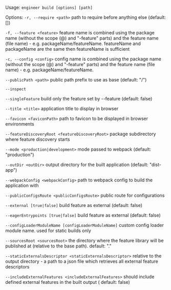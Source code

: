 Usage: `engineer build [options] [path]`

Options:
`-r, --require <path>` path to require before anything else (default: [])

`-f, --feature <feature>` feature name is combined using the package name (without the scope (@) and "-feature" parts)
and the feature name (file name) - e.g. packageName/featureName.
featureName and packageName are the same then featureName is sufficient

`-c, --config <config>` config name is combined using the package name (without the scope (@) and "-feature" parts) and
the feature name (file name) - e.g. packageName/featureName.

`--publicPath <path>` public path prefix to use as base (default: "/")

`--inspect`

`--singleFeature` build only the feature set by --feature (default: false)

`--title <title>` application title to display in browser

`--favicon <faviconPath>` path to favicon to be displayed in browser environments

`--featureDiscoveryRoot <featureDiscoveryRoot>` package subdirectory where feature discovery starts

`--mode <production|development>` mode passed to webpack (default: "production")

`--outDir <outDir>` output directory for the built application (default: "dist-app")

`--webpackConfig <webpackConfig>` path to webpack config to build the application with

`--publicConfigsRoute <publicConfigsRoute>` public route for configurations

`--external [true|false]` build feature as external (default: false)

`--eagerEntrypoints [true|false]` build feature as external (default: false)

`--configLoaderModuleName [configLoaderModuleName]` custom config loader module name. used for static builds only

`--sourcesRoot <sourcesRoot>` the directory where the feature library will be published at (relative to the base path).
default: "."

`--staticExternalsDescriptor <staticExternalsDescriptor>` relative to the output directory - a path to a json file which
retrieves all external feature descriptors

`--includeExternalFeatures <includeExternalFeatures>` should include defined external features in the built output (
default: false)
